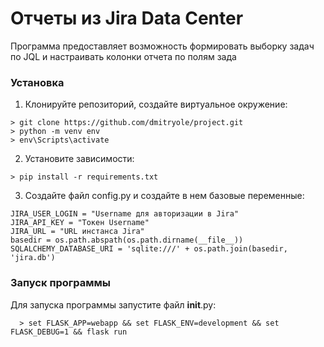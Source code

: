 # Отчеты из Jira Data Center

Программа предоставляет возможность формировать выборку задач по JQL и настраивать колонки отчета по полям зада

### Установка

1. Клонируйте репозиторий, создайте виртуальное окружение:
  ```
  > git clone https://github.com/dmitryole/project.git
  > python -m venv env
  > env\Scripts\activate
  ```
2. Установите зависимости:
  ```
  > pip install -r requirements.txt
  ```
3. Создайте файл config.py и создайте в нем базовые переменные:
  ```
  JIRA_USER_LOGIN = "Username для авторизации в Jira"
  JIRA_API_KEY = "Токен Username"
  JIRA_URL = "URL инстанса Jira"
  basedir = os.path.abspath(os.path.dirname(__file__))
  SQLALCHEMY_DATABASE_URI = 'sqlite:///' + os.path.join(basedir, 'jira.db')
  ```
### Запуск программы

Для запуска программы запустите файл __init__.py:
```
  > set FLASK_APP=webapp && set FLASK_ENV=development && set FLASK_DEBUG=1 && flask run
```